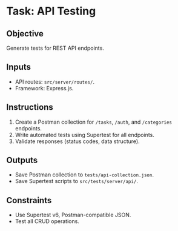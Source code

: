 # Task: API Testing
## Objective
Generate tests for REST API endpoints.

## Inputs
- API routes: `src/server/routes/`.
- Framework: Express.js.

## Instructions
1. Create a Postman collection for `/tasks`, `/auth`, and `/categories` endpoints.
2. Write automated tests using Supertest for all endpoints.
3. Validate responses (status codes, data structure).

## Outputs
- Save Postman collection to `tests/api-collection.json`.
- Save Supertest scripts to `src/tests/server/api/`.

## Constraints
- Use Supertest v6, Postman-compatible JSON.
- Test all CRUD operations.